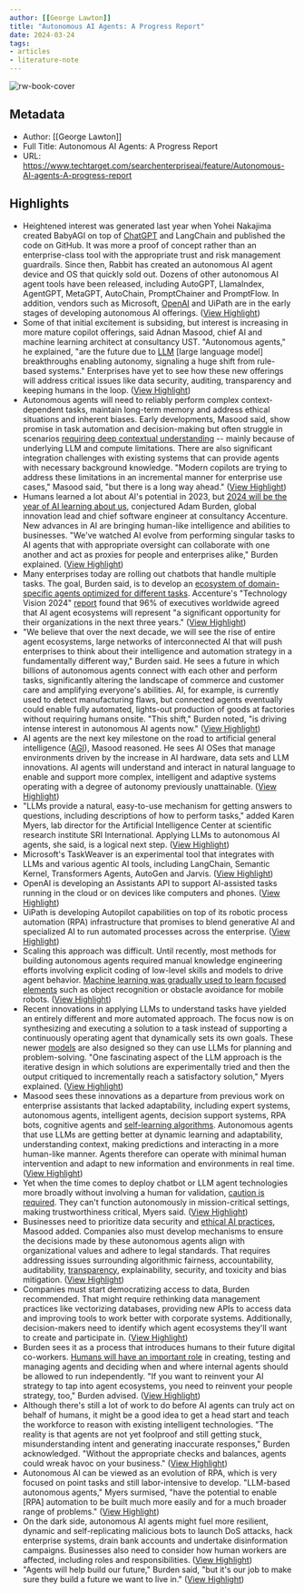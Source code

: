 ```yaml
---
author: [[George Lawton]]
title: "Autonomous AI Agents: A Progress Report"
date: 2024-03-24
tags: 
- articles
- literature-note
---
```

![rw-book-cover](https://cdn.ttgtmedia.com/rms/onlineimages/ai_g1182183209.jpg)

## Metadata
- Author: [[George Lawton]]
- Full Title: Autonomous AI Agents: A Progress Report
- URL: https://www.techtarget.com/searchenterpriseai/feature/Autonomous-AI-agents-A-progress-report

## Highlights
- Heightened interest was generated last year when Yohei Nakajima created BabyAGI on top of [ChatGPT](https://www.techtarget.com/whatis/definition/ChatGPT) and LangChain and published the code on GitHub. It was more a proof of concept rather than an enterprise-class tool with the appropriate trust and risk management guardrails. Since then, Rabbit has created an autonomous AI agent device and OS that quickly sold out. Dozens of other autonomous AI agent tools have been released, including AutoGPT, LlamaIndex, AgentGPT, MetaGPT, AutoChain, PromptChainer and PromptFlow. In addition, vendors such as Microsoft, [OpenAI](https://www.techtarget.com/searchenterpriseai/definition/OpenAI) and UiPath are in the early stages of developing autonomous AI offerings. ([View Highlight](https://read.readwise.io/read/01hsrw7da7bme70v1m21100r01))
- Some of that initial excitement is subsiding, but interest is increasing in more mature copilot offerings, said Adnan Masood, chief AI and machine learning architect at consultancy UST. "Autonomous agents," he explained, "are the future due to [LLM](https://www.techtarget.com/whatis/definition/large-language-model-LLM) [large language model] breakthroughs enabling autonomy, signaling a huge shift from rule-based systems." Enterprises have yet to see how these new offerings will address critical issues like data security, auditing, transparency and keeping humans in the loop. ([View Highlight](https://read.readwise.io/read/01hsrw82b4t2nn8y991hmyvsx1))
- Autonomous agents will need to reliably perform complex context-dependent tasks, maintain long-term memory and address ethical situations and inherent biases. Early developments, Masood said, show promise in task automation and decision-making but often struggle in scenarios [requiring deep contextual understanding](https://www.techtarget.com/whatis/feature/AI-content-generators-to-explore) -- mainly because of underlying LLM and compute limitations. There are also significant integration challenges with existing systems that can provide agents with necessary background knowledge. "Modern copilots are trying to address these limitations in an incremental manner for enterprise use cases," Masood said, "but there is a long way ahead." ([View Highlight](https://read.readwise.io/read/01hsrwk87vhkykbc7b4m5beaf8))
- Humans learned a lot about AI's potential in 2023, but [2024 will be the year of AI learning about us](https://www.techtarget.com/searchenterpriseai/tip/The-future-of-AI-What-to-expect-in-the-next-5-years), conjectured Adam Burden, global innovation lead and chief software engineer at consultancy Accenture. New advances in AI are bringing human-like intelligence and abilities to businesses. "We've watched AI evolve from performing singular tasks to AI agents that with appropriate oversight can collaborate with one another and act as proxies for people and enterprises alike," Burden explained. ([View Highlight](https://read.readwise.io/read/01hsrwmmwf1qcg1ac0mwmrgk4d))
- Many enterprises today are rolling out chatbots that handle multiple tasks. The goal, Burden said, is to develop an [ecosystem of domain-specific agents optimized for different tasks](https://www.techtarget.com/searchenterpriseai/tip/7-top-generative-AI-benefits-for-business). Accenture's "Technology Vision 2024" [report](https://www.accenture.com/us-en/insights/technology/technology-trends-2024) found that 96% of executives worldwide agreed that AI agent ecosystems will represent "a significant opportunity for their organizations in the next three years." ([View Highlight](https://read.readwise.io/read/01hsrwmvs81f7pt8d9p2d8wbr9))
- "We believe that over the next decade, we will see the rise of entire agent ecosystems, large networks of interconnected AI that will push enterprises to think about their intelligence and automation strategy in a fundamentally different way," Burden said. He sees a future in which billions of autonomous agents connect with each other and perform tasks, significantly altering the landscape of commerce and customer care and amplifying everyone's abilities. AI, for example, is currently used to detect manufacturing flaws, but connected agents eventually could enable fully automated, lights-out production of goods at factories without requiring humans onsite. "This shift," Burden noted, "is driving intense interest in autonomous AI agents now." ([View Highlight](https://read.readwise.io/read/01hsrwvndrqzh14je6d82r4e6c))
- AI agents are the next key milestone on the road to artificial general intelligence ([AGI](https://www.techtarget.com/searchenterpriseai/definition/artificial-general-intelligence-AGI)), Masood reasoned. He sees AI OSes that manage environments driven by the increase in AI hardware, data sets and LLM innovations. AI agents will understand and interact in natural language to enable and support more complex, intelligent and adaptive systems operating with a degree of autonomy previously unattainable. ([View Highlight](https://read.readwise.io/read/01hsrww19g6gq6agc3g0rdn54e))
- "LLMs provide a natural, easy-to-use mechanism for getting answers to questions, including descriptions of how to perform tasks," added Karen Myers, lab director for the Artificial Intelligence Center at scientific research institute SRI International. Applying LLMs to autonomous AI agents, she said, is a logical next step. ([View Highlight](https://read.readwise.io/read/01hsrwwcnvbyxp3k51f4yy5kh5))
- Microsoft's TaskWeaver is an experimental tool that integrates with LLMs and various agentic AI tools, including LangChain, Semantic Kernel, Transformers Agents, AutoGen and Jarvis. ([View Highlight](https://read.readwise.io/read/01hsrwwv6gyahwywzbhbqmgj3j))
- OpenAI is developing an Assistants API to support AI-assisted tasks running in the cloud or on devices like computers and phones. ([View Highlight](https://read.readwise.io/read/01hsrwx2zm24e6q9zhnv68dxa8))
- UiPath is developing Autopilot capabilities on top of its robotic process automation (RPA) infrastructure that promises to blend generative AI and specialized AI to run automated processes across the enterprise. ([View Highlight](https://read.readwise.io/read/01hsrwx6xe1r5279wewqxvksnr))
- Scaling this approach was difficult. Until recently, most methods for building autonomous agents required manual knowledge engineering efforts involving explicit coding of low-level skills and models to drive agent behavior. [Machine learning was gradually used to learn focused elements](https://www.techtarget.com/searchenterpriseai/tip/9-top-AI-and-machine-learning-trends) such as object recognition or obstacle avoidance for mobile robots. ([View Highlight](https://read.readwise.io/read/01hsrwyt5fea788zqwxpe0zrvm))
- Recent innovations in applying LLMs to understand tasks have yielded an entirely different and more automated approach. The focus now is on synthesizing and executing a solution to a task instead of supporting a continuously operating agent that dynamically sets its own goals. These newer [models](https://www.techtarget.com/searchenterpriseai/definition/generative-modeling) are also designed so they can use LLMs for planning and problem-solving. "One fascinating aspect of the LLM approach is the iterative design in which solutions are experimentally tried and then the output critiqued to incrementally reach a satisfactory solution," Myers explained. ([View Highlight](https://read.readwise.io/read/01hsrx1w1qz4g24vt2khjh9q39))
- Masood sees these innovations as a departure from previous work on enterprise assistants that lacked adaptability, including expert systems, autonomous agents, intelligent agents, decision support systems, RPA bots, cognitive agents and [self-learning algorithms](https://www.techtarget.com/searchenterpriseai/tip/Types-of-AI-algorithms-and-how-they-work). Autonomous agents that use LLMs are getting better at dynamic learning and adaptability, understanding context, making predictions and interacting in a more human-like manner. Agents therefore can operate with minimal human intervention and adapt to new information and environments in real time. ([View Highlight](https://read.readwise.io/read/01hsrxg9xzwyk2chdkds47vg9w))
- Yet when the time comes to deploy chatbot or LLM agent technologies more broadly without involving a human for validation, [caution is required](https://www.techtarget.com/searchenterpriseai/feature/How-to-detect-AI-generated-content). They can't function autonomously in mission-critical settings, making trustworthiness critical, Myers said. ([View Highlight](https://read.readwise.io/read/01hsrxgptsb6ny4qdq816cate5))
- Businesses need to prioritize data security and [ethical AI practices](https://www.techtarget.com/searchenterpriseai/feature/Top-resources-to-build-an-ethical-AI-framework), Masood added. Companies also must develop mechanisms to ensure the decisions made by these autonomous agents align with organizational values and adhere to legal standards. That requires addressing issues surrounding algorithmic fairness, accountability, auditability, [transparency](https://www.techtarget.com/searchcio/tip/AI-transparency-What-is-it-and-why-do-we-need-it), explainability, security, and toxicity and bias mitigation. ([View Highlight](https://read.readwise.io/read/01hsrxjy7wtv2yxk75jsacms10))
- Companies must start democratizing access to data, Burden recommended. That might require rethinking data management practices like vectorizing databases, providing new APIs to access data and improving tools to work better with corporate systems. Additionally, decision-makers need to identify which agent ecosystems they'll want to create and participate in. ([View Highlight](https://read.readwise.io/read/01hsrxk557977e3km84j8p7nqq))
- Burden sees it as a process that introduces humans to their future digital co-workers. [Humans will have an important role](https://www.techtarget.com/searchenterpriseai/tip/How-to-formulate-a-winning-AI-strategy) in creating, testing and managing agents and deciding when and where internal agents should be allowed to run independently. "If you want to reinvent your AI strategy to tap into agent ecosystems, you need to reinvent your people strategy, too," Burden advised. ([View Highlight](https://read.readwise.io/read/01hsrxkd860g3ztjh6xeagdp50))
- Although there's still a lot of work to do before AI agents can truly act on behalf of humans, it might be a good idea to get a head start and teach the workforce to reason with existing intelligent technologies. "The reality is that agents are not yet foolproof and still getting stuck, misunderstanding intent and generating inaccurate responses," Burden acknowledged. "Without the appropriate checks and balances, agents could wreak havoc on your business." ([View Highlight](https://read.readwise.io/read/01hsrxkvpnvd5xd5m1k6ey0dnn))
- Autonomous AI can be viewed as an evolution of RPA, which is very focused on point tasks and still labor-intensive to develop. "LLM-based autonomous agents," Myers surmised, "have the potential to enable [RPA] automation to be built much more easily and for a much broader range of problems." ([View Highlight](https://read.readwise.io/read/01hsrxpr5r019s8csm2vbv5p28))
- On the dark side, autonomous AI agents might fuel more resilient, dynamic and self-replicating malicious bots to launch DoS attacks, hack enterprise systems, drain bank accounts and undertake disinformation campaigns. Businesses also need to consider how human workers are affected, including roles and responsibilities. ([View Highlight](https://read.readwise.io/read/01hsrxpz8r57e8j8ra61hxmekn))
- "Agents will help build our future," Burden said, "but it's our job to make sure they build a future we want to live in." ([View Highlight](https://read.readwise.io/read/01hsrxq3zt8snrzhpwqz3kw224))
